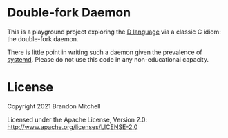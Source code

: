 # Double-fork Daemon

This is a playground project exploring the [D
language](https://dlang.org) via a classic C idiom: the double-fork
daemon.

There is little point in writing such a daemon given the prevalence of
[systemd](https://systemd.io). Please do not use this code in any
non-educational capacity.

# License

Copyright 2021 Brandon Mitchell

Licensed under the Apache License, Version 2.0: http://www.apache.org/licenses/LICENSE-2.0
